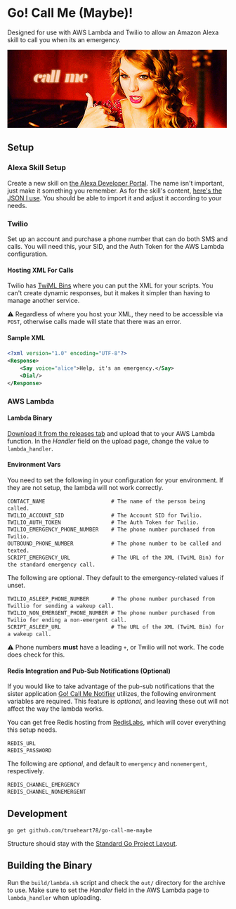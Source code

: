 # Go! Call Me (Maybe)!

Designed for use with AWS Lambda and Twilio to allow an Amazon Alexa skill to call you when its
an emergency. 

![Taylor Swift - Call Me][taylor]

## Setup

### Alexa Skill Setup

Create a new skill on [the Alexa Developer Portal][alexa dev]. The name isn't important, just make it
something you remember. As for the skill's content, [here's the JSON I use][alexa json]. You should be
able to import it and adjust it according to your needs.

### Twilio

Set up an account and purchase a phone number that can do both SMS and calls. You will need this, your
SID, and the Auth Token for the AWS Lambda configuration.

#### Hosting XML For Calls

Twilio has [TwiML Bins][twiml bins] where you can put the XML for your scripts. You can't create dynamic
responses, but it makes it simpler than having to manage another service.

:warning: Regardless of where you host your XML, they need to be accessible via `POST`, otherwise calls
made will state that there was an error.

#### Sample XML

```xml
<?xml version="1.0" encoding="UTF-8"?>
<Response>
    <Say voice="alice">Help, it's an emergency.</Say>
    <Dial/>
</Response>
```

### AWS Lambda

#### Lambda Binary

[Download it from the releases tab][releases] and upload that to your AWS Lambda function. In the _Handler_
field on the upload page, change the value to `lambda_handler`.

#### Environment Vars

You need to set the following in your configuration for your environment. If they are not setup, the lambda
will not work correctly.

```
CONTACT_NAME                     # The name of the person being called.
TWILIO_ACCOUNT_SID               # The Account SID for Twilio.
TWILIO_AUTH_TOKEN                # The Auth Token for Twilio.
TWILIO_EMERGENCY_PHONE_NUMBER    # The phone number purchased from Twilio.
OUTBOUND_PHONE_NUMBER            # The phone number to be called and texted. 
SCRIPT_EMERGENCY_URL             # The URL of the XML (TwiML Bin) for the standard emergency call.
```

The following are optional. They default to the emergency-related values if unset.

```
TWILIO_ASLEEP_PHONE_NUMBER       # The phone number purchased from Twillio for sending a wakeup call.
TWILIO_NON_EMERGENT_PHONE_NUMBER # The phone number purchased from Twilio for ending a non-emergent call.
SCRIPT_ASLEEP_URL                # The URL of the XML (TwiML Bin) for a wakeup call.
```

:warning: Phone numbers **must** have a leading `+`, or Twilio will not work. The code does check for
this.

#### Redis Integration and Pub-Sub Notifications (Optional)

If you would like to take advantage of the pub-sub notifications that the sister application
[Go! Call Me Notifier][go call me notifier] utilizes, the following environment variables are
required. This feature is _optional_, and leaving these out will not affect the way the lambda works.

You can get free Redis hosting from [RedisLabs][redislabs], which will cover everything this setup
needs.

```
REDIS_URL
REDIS_PASSWORD
```

The following are _optional_, and default to `emergency` and `nonemergent`, respectively.

```
REDIS_CHANNEL_EMERGENCY
REDIS_CHANNEL_NONEMERGENT
```

## Development

```
go get github.com/trueheart78/go-call-me-maybe
```

Structure should stay with the [Standard Go Project Layout][layout].

## Building the Binary

Run the `build/lambda.sh` script and check the `out/` directory for the archive to use. Make sure to set the
_Handler_ field in the AWS Lambda page to `lambda_handler` when uploading.

[twiml bins]: https://www.twilio.com/console/runtime/twiml-bins
[layout]: https://github.com/golang-standards/project-layout
[taylor]: assets/taylor-swift-call-me.gif
[alexa json]: assets/alexa.json
[go call me notifier]: https://github.com/trueheart78/go-call-me-notifier
[releases]: https://github.com/trueheart78/go-call-me-maybe/releases
[alexa dev]: https://developer.amazon.com/alexa
[redislabs]: https://redislabs.com/
